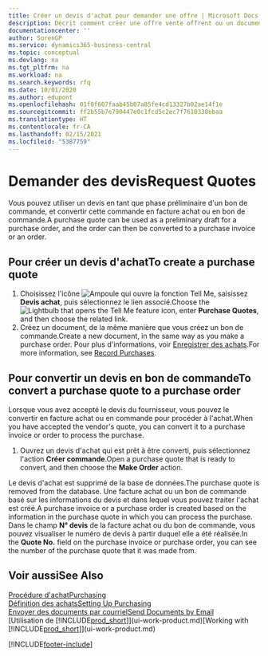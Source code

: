 ```yaml
---
title: Créer un devis d'achat pour demander une offre | Microsoft Docs
description: Décrit comment créer une offre vente offrent ou un document de demande de proposition pour enregistrer votre offre à un client pour vendre des produits dans certaines conditions.
documentationcenter: ''
author: SorenGP
ms.service: dynamics365-business-central
ms.topic: conceptual
ms.devlang: na
ms.tgt_pltfrm: na
ms.workload: na
ms.search.keywords: rfq
ms.date: 10/01/2020
ms.author: edupont
ms.openlocfilehash: 01f0f607faab45b07a85fe4cd13327b02ae14f1e
ms.sourcegitcommit: ff2b55b7e790447e0c1fcd5c2ec7f7610338ebaa
ms.translationtype: HT
ms.contentlocale: fr-CA
ms.lasthandoff: 02/15/2021
ms.locfileid: "5387759"
---
```

# <a name="request-quotes"></a><span data-ttu-id="9cf68-103">Demander des devis</span><span class="sxs-lookup"><span data-stu-id="9cf68-103">Request Quotes</span></span>
<span data-ttu-id="9cf68-104">Vous pouvez utiliser un devis en tant que phase préliminaire d'un bon de commande, et convertir cette commande en facture achat ou en bon de commande.</span><span class="sxs-lookup"><span data-stu-id="9cf68-104">A purchase quote can be used as a preliminary draft for a purchase order, and the order can then be converted to a purchase invoice or an order.</span></span>


## <a name="to-create-a-purchase-quote"></a><span data-ttu-id="9cf68-105">Pour créer un devis d'achat</span><span class="sxs-lookup"><span data-stu-id="9cf68-105">To create a purchase quote</span></span>
1. <span data-ttu-id="9cf68-106">Choisissez l'icône ![Ampoule qui ouvre la fonction Tell Me](media/ui-search/search_small.png "Dites-moi ce que vous voulez faire"), saisissez **Devis achat**, puis sélectionnez le lien associé.</span><span class="sxs-lookup"><span data-stu-id="9cf68-106">Choose the ![Lightbulb that opens the Tell Me feature](media/ui-search/search_small.png "Tell me what you want to do") icon, enter **Purchase Quotes**, and then choose the related link.</span></span>
2. <span data-ttu-id="9cf68-107">Créez un document, de la même manière que vous créez un bon de commande.</span><span class="sxs-lookup"><span data-stu-id="9cf68-107">Create a new document, in the same way as you make a purchase order.</span></span> <span data-ttu-id="9cf68-108">Pour plus d'informations, voir [Enregistrer des achats](purchasing-how-record-purchases.md).</span><span class="sxs-lookup"><span data-stu-id="9cf68-108">For more information, see [Record Purchases](purchasing-how-record-purchases.md).</span></span>

## <a name="to-convert-a-purchase-quote-to-a-purchase-order"></a><span data-ttu-id="9cf68-109">Pour convertir un devis en bon de commande</span><span class="sxs-lookup"><span data-stu-id="9cf68-109">To convert a purchase quote to a purchase order</span></span>
<span data-ttu-id="9cf68-110">Lorsque vous avez accepté le devis du fournisseur, vous pouvez le convertir en facture achat ou en commande pour procéder à l'achat.</span><span class="sxs-lookup"><span data-stu-id="9cf68-110">When you have accepted the vendor's quote, you can convert it to a purchase invoice or order to process the purchase.</span></span>

1. <span data-ttu-id="9cf68-111">Ouvrez un devis d'achat qui est prêt à être converti, puis sélectionnez l'action **Créer commande**.</span><span class="sxs-lookup"><span data-stu-id="9cf68-111">Open a purchase quote that is ready to convert, and then choose the **Make Order** action.</span></span>

<span data-ttu-id="9cf68-112">Le devis d'achat est supprimé de la base de données.</span><span class="sxs-lookup"><span data-stu-id="9cf68-112">The purchase quote is removed from the database.</span></span> <span data-ttu-id="9cf68-113">Une facture achat ou un bon de commande basé sur les informations du devis et dans lequel vous pouvez traiter l'achat est créé.</span><span class="sxs-lookup"><span data-stu-id="9cf68-113">A purchase invoice or a purchase order is created based on the information in the purchase quote in which you can process the purchase.</span></span> <span data-ttu-id="9cf68-114">Dans le champ **N° devis** de la facture achat ou du bon de commande, vous pouvez visualiser le numéro de devis à partir duquel elle a été réalisée.</span><span class="sxs-lookup"><span data-stu-id="9cf68-114">In the **Quote No.** field on the purchase invoice or purchase order, you can see the number of the purchase quote that it was made from.</span></span>

## <a name="see-also"></a><span data-ttu-id="9cf68-115">Voir aussi</span><span class="sxs-lookup"><span data-stu-id="9cf68-115">See Also</span></span>
[<span data-ttu-id="9cf68-116">Procédure d'achat</span><span class="sxs-lookup"><span data-stu-id="9cf68-116">Purchasing</span></span>](purchasing-manage-purchasing.md)  
[<span data-ttu-id="9cf68-117">Définition des achats</span><span class="sxs-lookup"><span data-stu-id="9cf68-117">Setting Up Purchasing</span></span>](purchasing-setup-purchasing.md)  
[<span data-ttu-id="9cf68-118">Envoyer des documents par courriel</span><span class="sxs-lookup"><span data-stu-id="9cf68-118">Send Documents by Email</span></span>](ui-how-send-documents-email.md)  
<span data-ttu-id="9cf68-119">[Utilisation de [!INCLUDE[prod_short](includes/prod_short.md)]](ui-work-product.md)</span><span class="sxs-lookup"><span data-stu-id="9cf68-119">[Working with [!INCLUDE[prod_short](includes/prod_short.md)]](ui-work-product.md)</span></span>


[!INCLUDE[footer-include](includes/footer-banner.md)]